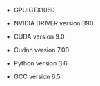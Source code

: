 - GPU:GTX1060 

- NVIDIA DRIVER version:390

- CUDA version 9.0

- Cudnn version 7.00

- Python version 3.6

- GCC version 6.5
